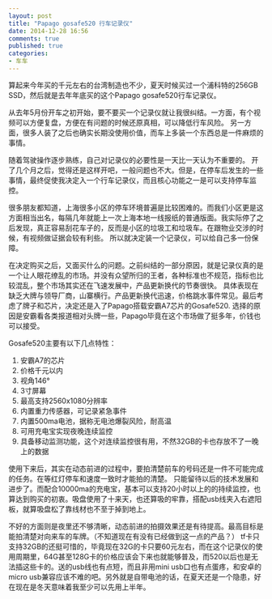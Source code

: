```yaml
---
layout: post
title: "Papago gosafe520 行车记录仪"
date: 2014-12-28 16:56
comments: true
published: true
categories:
- 车车
---
```


算起来今年买的千元左右的台湾制造也不少，夏天时候买过一个浦科特的256GB SSD，然后就是去年年底买的这个Papago gosafe520行车记录仪。

从去年5月份开车之初开始，要不要买一个记录仪就让我很纠结。一方面，有个视频可以方便复盘，方便在有问题的时候还原真相，可以降低行车风险。
另一方面，很多人装了之后也确实长期没使用价值，而车上多装一个东西总是一件麻烦的事情。

随着驾驶操作逐步熟练，自己对记录仪的必要性是一天比一天认为不重要的。
开了几个月之后，觉得还是这样开吧，一般问题也不大。但是，在停车后发生的一些事情，最终促使我决定入一个行车记录仪，而且核心功能之一是可以支持停车监控。

很多朋友都知道，上海很多小区的停车环境普遍是比较困难的。而我们小区更是这方面相当出名，每隔几年就能上一次上海本地一线报纸的普通版面。我实际停了之后发现，真正容易刮花车子的，反而是小区的垃圾工和垃圾车。在跟物业交涉的时候，有视频做证据会较有利些。
所以就决定装一个记录仪，可以给自己多一份保障。

在决定购买之后，又面买什么的问题。之前纠结的一部分原因，就是记录仪真的是一个让人眼花缭乱的市场。并没有众望所归的王者，各种标准也不规范，指标也比较混乱，整个市场其实还在飞速发展中，产品更新换代的节奏很快。
具体表现在缺乏大牌与领导厂商，山寨横行。产品更新换代迅速，价格跳水事件常见。最后考虑了牌子和芯片，决定还是入了Papago搭载安霸A7芯片的Gosafe520. 选择的原因是安霸看各类报道相对头牌一些，Papago毕竟在这个市场做了挺多年，价钱也可以接受。

Gosafe520主要有以下几点特性：

1. 安霸A7的芯片
2. 价格千元以内
3. 视角146°
4. 3寸屏幕
5. 最高支持2560x1080分辨率
6. 内置重力传感器，可记录紧急事件
7. 内置500ma电池，据称无电池爆裂风险，耐高温
8. 可用充电宝实现夜晚连续监控
9. 具备移动监测功能，这个对连续监控很有用，不然32GB的卡也存放不了一晚上的数据

使用下来后，其实在动态前进的过程中，要拍清楚前车的号码还是一件不可能完成的任务。在等红灯停车和速度一致时才能拍的清楚。
只能留待以后的技术发展和进步了。而配合10000ma的充电宝，基本可以支持20小时以上的的持续监控，也算达到购买的初衷。吸盘使用了十来天，也还算吸的牢靠，搭配usb线夹入右遮阳板，就算吸盘松了靠线材也不至于掉到地上。

不好的方面则是夜里还不够清晰，动态前进的拍摄效果还是有待提高。最高目标是能拍清楚对向来车的车牌。（不知道现在有没有已经做到这一点的产品？）
tf卡只支持32GB的还挺可惜的，毕竟现在32G的卡只要60元左右，而在这个记录仪的使用周期里，64G甚至128G卡的价格应该会下来也就能够普及，而520以后也是无法插这些卡的。送的usb线也有点短，而且非用mini usb口也有点蛋疼，和安卓的micro usb兼容应该不难的吧。另外就是自带电池的话，在夏天还是一个隐患，好在现在是冬天意味着我至少可以先用上半年。
